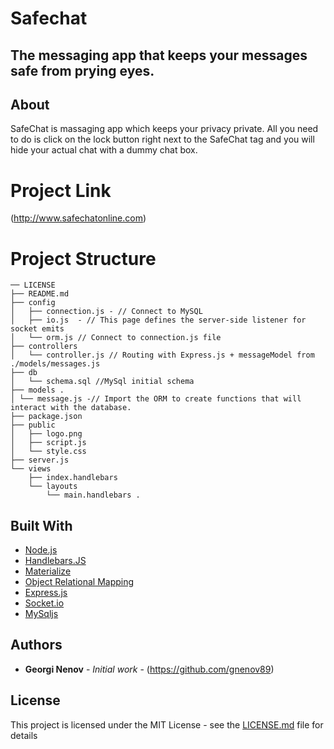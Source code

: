 # Safechat

## The messaging app that keeps your messages safe from prying eyes.

## About 

SafeChat is massaging app which keeps your privacy private. All you need to do is click on the lock button right next to the SafeChat tag and you will hide your actual chat with a dummy chat box. 


# Project Link

(http://www.safechatonline.com)

# Project Structure
```
── LICENSE
├── README.md
├── config
│   ├── connection.js - // Connect to MySQL
│   ├── io.js  - // This page defines the server-side listener for socket emits
│   └── orm.js // Connect to connection.js file 
├── controllers
│   └── controller.js // Routing with Express.js + messageModel from ./models/messages.js
├── db
│   └── schema.sql //MySql initial schema 
├── models . 
│ └── message.js -// Import the ORM to create functions that will interact with the database.
├── package.json
├── public
│   ├── logo.png
│   ├── script.js
│   └── style.css
├── server.js
└── views
    ├── index.handlebars  
    └── layouts
        └── main.handlebars . 
```



## Built With
* [Node.js](https://nodejs.org/en/)
* [Handlebars.JS](https://handlebarsjs.com/)
* [Materialize](https://materializecss.com/)
* [Object Relational Mapping]()
* [Express.js](https://expressjs.com/)
* [Socket.io](https://socket.io/)
* [MySqljs](https://github.com/mysqljs/mysql)






## Authors

* **Georgi Nenov** - *Initial work* - (https://github.com/gnenov89)



## License

This project is licensed under the MIT License - see the [LICENSE.md](LICENSE.md) file for details



